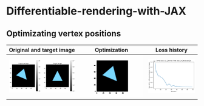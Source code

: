 # Differentiable-rendering-with-JAX

## Optimizating vertex positions

| Original and target image |  Optimization |  Loss history |
:-------------------------:|:-------------------------:|:-------------------------:
![alt-text](fig/triangle_mesh/triangle_mesh.png)  |  ![alt-text](fig/triangle_mesh/triangle-gaussian-mesh.gif)  |  ![alt-text](fig/triangle_mesh/triangle_mesh_loss.png)
